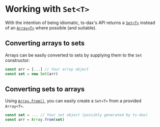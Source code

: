 # Working with `Set<T>`

With the intention of being idiomatic, ts-dax's API returns a [`Set<T>`][set] instead of an [`Array<T>`][array] where possible (and suitable).

## Converting arrays to sets

Arrays can be easily converted to sets by supplying them to the `Set` constructor:

```ts
const arr = [...] // Your array object
const set = new Set(arr)
```

## Converting sets to arrays

Using [`Array.from()`][array.from], you
can easily create a `Set<T>` from a provided `Array<T>`.

```ts
const set = ... // Your set object (possibly generated by ts-dax)
const arr = Array.from(set)
```

[set]: https://developer.mozilla.org/en-US/docs/Web/JavaScript/Reference/Global_Objects/Set
[array]: https://developer.mozilla.org/en-US/docs/Web/JavaScript/Reference/Global_Objects/Array
[array.from]: https://developer.mozilla.org/en-US/docs/Web/JavaScript/Reference/Global_Objects/Array/from
